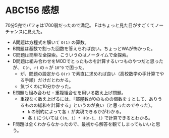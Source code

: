 # ABC156 感想

70分5完でパフォは1700弱だったので満足。
Fはちょっと見た目がすごくてノーチャンスに見えた。

- A問題は方程式を解いて `O(1)` の算数。
- B問題は基数で割った回数を答えられば良い。ちょっとWAが怖かった。
- C問題は簡単な全探索。こういうのはノータイムで全探索。
- D問題は組み合わせをMODでとったものを計算するいつものやつだと思ったが、 `C(n, r)` の `n` が `10^9` で困った。
  - が、問題の設定から `O(r)` で素直に求めれば良い（高校数学の手計算でやる手順）だけだとわかる。
  - 気づくのに10分かかった。
- E問題も組み合わせ・重複組合せを用いる数え上げ問題。
  - 重複なく数え上げるには、「部屋数が0のものの個数を `i` として、ありうるものの総和を計算する」というのが良い（と思ったのでやった）。
    - `k` の制約によって各 `i` が実現できるかがわかる。
    - 各 `i` については `C(n, i) * H(n-i, i)` で計算できるとわかる。
- F問題は全くわからなかったので、最初から解答を観てしまってもいいと思う。
